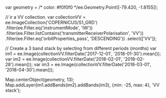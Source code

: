 var geometry = /* color: #f0f0f0 */ee.Geometry.Point([-79.420, -1.8155]);

// ir a VV collection.
var collectionVV = ee.ImageCollection('COPERNICUS/S1_GRD')
    .filter(ee.Filter.eq('instrumentMode', 'IW'))
    .filter(ee.Filter.listContains('transmitterReceiverPolarisation', 'VV'))
    .filter(ee.Filter.eq('orbitProperties_pass', 'DESCENDING'))
    .select(['VV']);

// Create a 3 band stack by selecting from different periods (months)
var im1 = ee.Image(collectionVV.filterDate('2017-12-01', '2018-01-30').mean());
var im2 = ee.Image(collectionVV.filterDate('2018-02-01', '2018-02-28').mean());
var im3 = ee.Image(collectionVV.filterDate('2018-03-01', '2018-04-30').mean());

Map.centerObject(geometry, 13);
Map.addLayer(im1.addBands(im2).addBands(im3), {min: -25, max: 4}, 'VV stack');
